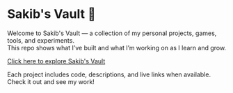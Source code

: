 # Sakib's Vault 🔐

Welcome to Sakib's Vault — a collection of my personal projects, games, tools, and experiments.  
This repo shows what I’ve built and what I’m working on as I learn and grow.

[Click here to explore Sakib's Vault](https://your-website-link.com)

Each project includes code, descriptions, and live links when available.  
Check it out and see my work!

